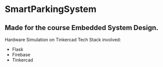 # SmartParkingSystem
## Made for the course Embedded System Design.
Hardware Simulation on Tinkercad
Tech Stack involved:
* Flask
* Firebase
* Tinkercad
